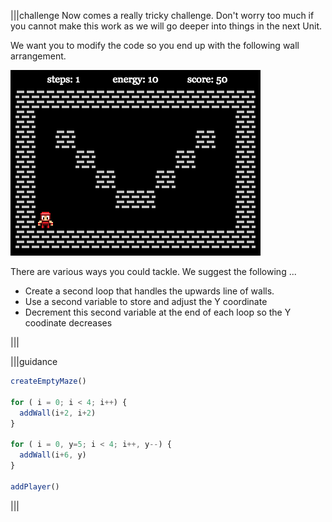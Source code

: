 |||challenge
Now comes a really tricky challenge. Don't worry too much if you cannot make this work as we will go deeper into things in the next Unit.

We want you to modify the code so you end up with the following wall arrangement.

![](.guides/img/v-challenge.png)

There are various ways you could tackle. We suggest the following ...

- Create a second loop that handles the upwards line of walls. 
- Use a second variable to store and adjust the Y coordinate
- Decrement this second variable at the end of each loop so the Y coodinate decreases

|||

|||guidance
```javascript
createEmptyMaze()

for ( i = 0; i < 4; i++) {
  addWall(i+2, i+2) 
}

for ( i = 0, y=5; i < 4; i++, y--) {
  addWall(i+6, y) 
}

addPlayer()
```
|||